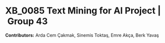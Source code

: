 # XB_0085 Text Mining for AI Project | Group 43
**Contributors:** Arda Cem Çakmak, Sinemis Toktaş, Emre Akça, Berk Yavaş
 
